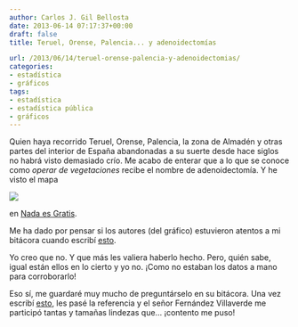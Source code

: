 ```yaml
---
author: Carlos J. Gil Bellosta
date: 2013-06-14 07:17:37+00:00
draft: false
title: Teruel, Orense, Palencia... y adenoidectomías

url: /2013/06/14/teruel-orense-palencia-y-adenoidectomias/
categories:
- estadística
- gráficos
tags:
- estadística
- estadística pública
- gráficos
---
```


Quien haya recorrido Teruel, Orense, Palencia, la zona de Almadén y otras partes del interior de España abandonadas a su suerte desde hace siglos no habrá visto demasiado crío. Me acabo de enterar que a lo que se conoce como _operar de vegetaciones_ recibe el nombre de adenoidectomía. Y he visto el mapa

[![](/wp-uploads/2013/06/tonomia.jpg)
](/wp-uploads/2013/06/tonomia.jpg)

en [Nada es Gratis](http://www.fedeablogs.net/economia/?p=31085).

Me ha dado por pensar si los autores (del gráfico) estuvieron atentos a mi bitácora cuando escribí [esto](http://www.datanalytics.com/2011/12/15/graficos-de-embudo-para-controlar-la-varianza-en-muestras-pequenas/).

Yo creo que no. Y que más les valiera haberlo hecho. Pero, quién sabe, igual están ellos en lo cierto y yo no. ¡Como no estaban los datos a mano para corroborarlo!

Eso sí, me guardaré muy mucho de preguntárselo en su bitácora. Una vez escribí [esto](http://www.datanalytics.com/2011/01/31/un-grafico-enganabobos/), les pasé la referencia y el señor Fernández Villaverde me participó tantas y tamañas lindezas que... ¡contento me puso!
